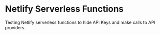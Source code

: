 # Netlify Serverless Functions

Testing Netlify serverless functions to hide API Keys and make calls to API providers.
